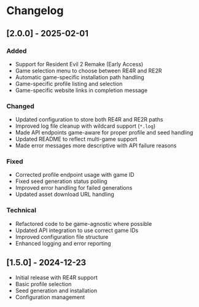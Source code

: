 # Changelog

## [2.0.0] - 2025-02-01

### Added
- Support for Resident Evil 2 Remake (Early Access)
- Game selection menu to choose between RE4R and RE2R
- Automatic game-specific installation path handling
- Game-specific profile listing and selection
- Game-specific website links in completion message

### Changed
- Updated configuration to store both RE4R and RE2R paths
- Improved log file cleanup with wildcard support (`*.log`)
- Made API endpoints game-aware for proper profile and seed handling
- Updated README to reflect multi-game support
- Made error messages more descriptive with API failure reasons

### Fixed
- Corrected profile endpoint usage with game ID
- Fixed seed generation status polling
- Improved error handling for failed generations
- Updated asset download URL handling

### Technical
- Refactored code to be game-agnostic where possible
- Updated API integration to use correct game IDs
- Improved configuration file structure
- Enhanced logging and error reporting

## [1.5.0] - 2024-12-23
- Initial release with RE4R support
- Basic profile selection
- Seed generation and installation
- Configuration management
